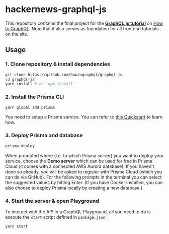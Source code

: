# hackernews-graphql-js

This repository contains the final project for the [**GraphQL.js tutorial**](https://www.howtographql.com/graphql-js/0-introduction/) on [How to GraphQL](https://www.howtographql.com/). Note that it also serves as foundation for all frontend tutorials on the site.

## Usage

### 1. Clone repository & install dependencies

```sh
git clone https://github.com/howtographql/graphql-js	
cd graphql-js
yarn install # or `npm install`
```

### 2. Install the Prisma CLI

```sh
yarn global add prisma
```

You need to setup a Prisma service. You can refer to [this Quickstart](https://www.prisma.io/docs/quickstart/) to learn how.

### 3. Deploy Prisma and database

```sh
prisma deploy
```

When prompted where (i.e. to which Prisma server) you want to deploy your service, choose the **Demo server** which can be used for free in Prisma Cloud (it comes with a connected AWS Aurora database). If you haven't done so already, you will be asked to register with Prisma Cloud (which you can do via GitHub). For the following prompts in the terminal you can select the suggested values by hitting Enter. (If you have Docker installed, you can also choose to deploy Prisma locally by creating a new database.)

### 4. Start the server & open Playground

To interact with the API in a GraphQL Playground, all you need to do is execute the `start` script defined in `package.json`:

```sh
yarn start
```